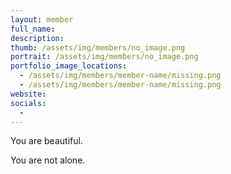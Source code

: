 ```yaml
---
layout: member
full_name: 
description: 
thumb: /assets/img/members/no_image.png
portrait: /assets/img/members/no_image.png
portfolio_image_locations:
  - /assets/img/members/member-name/missing.png
  - /assets/img/members/member-name/missing.png
website: 
socials: 
  - 
---
```

You are beautiful.

You are not alone.
